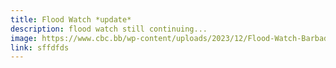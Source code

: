 ```yaml
---
title: Flood Watch *update*
description: flood watch still continuing...
image: https://www.cbc.bb/wp-content/uploads/2023/12/Flood-Watch-Barbados-2023-December-18-Monday--1024x849.jpg
link: sffdfds
---
```

